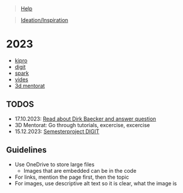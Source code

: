> [Help](/help)

> [Ideation/Inspiration](/ideation)

# 2023

- [kipro](/kipro)
- [digit](/digit)
- [spark](/spark)
- [vides](/vides)
- [3d mentorat](/3d_mentorat)

## TODOS

- 17.10.2023: [Read about Dirk Baecker and answer question](/spark/04)
- 3D Mentorat: Go through tutorials, excercise, excercise
- 15.12.2023: [Semesterproject DIGIT](/digit/semesterproject)

## Guidelines

- Use OneDrive to store large files
  - Images that are embedded can be in the code
- For links, mention the page first, then the topic
- For images, use descriptive alt text so it is clear, what the image is
